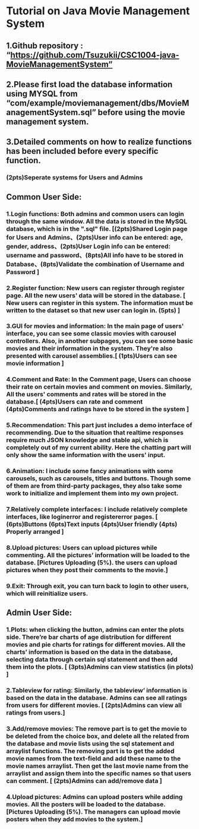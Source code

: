 # Tutorial on Java Movie Management System
## 1.Github repository : “https://github.com/Tsuzukii/CSC1004-java-MovieManagementSystem”
## 2.Please first load the database information using MYSQL from “com/example/moviemanagement/dbs/MovieManagementSystem.sql” before using the movie management system.
## 3.Detailed comments on how to realize functions has been included before every specific function.

### (2pts)Seperate systems for Users and Admins
## Common User Side:
### 1.Login functions: Both admins and common users can login through the same window. All the data is stored in the MySQL database, which is in the ".sql" file. [(2pts)Shared Login page for Users and Admins、(2pts)User info can be entered: age, gender, address、(2pts)User Login info can be entered: username and password、(8pts)All info have to be stored in Database、(8pts)Validate the combination of Username and Password ]
### 2.Register function: New users can register through register page. All the new users' data will be stored in the database. [ New users can register in this system. The information must be written to the dataset so that new user can login in. (5pts) ]
### 3.GUI for movies and information: In the main page of users' interface, you can see some classic movies with carousel controllers. Also, in another subpages, you can see some basic movies and their information in the system. They're also presented with carousel assemblies.[ (1pts)Users can see movie information ]
### 4.Comment and Rate: In the Comment page, Users can choose their rate on certain movies and comment on movies. Similarly, All the users' comments and rates will be stored in the database.[ (4pts)Users can rate and comment (4pts)Comments and ratings have to be stored in the system ]
### 5.Recommendation: This part just includes a demo interface of recommending. Due to the situation that realtime responses require much JSON knowledge and stable api, which is completely out of my current ability. Here the chatting part will only show the same information with the users' input.
### 6.Animation: I include some fancy animations with some carousels, such as carousels, titles and buttons. Though some of them are from third-party packages, they also take some work to initialize and implement them into my own project.
### 7.Relatively complete interfaces: I include relatively complete interfaces, like loginerror and registererror pages. [ (6pts)Buttons (6pts)Text inputs (4pts)User friendly (4pts) Properly arranged ]
### 8.Upload pictures: Users can upload pictures while commenting. All the pictures’ information will be loaded to the database. [Pictures Uploading (5%). the users can upload pictures when they post their comments to the movie.]
### 9.Exit: Through exit, you can turn back to login to other users, which will reinitialize users.

## Admin User Side:
### 1.Plots: when clicking the button, admins can enter the plots side. There’re bar charts of age distribution for different movies and pie charts for ratings for different movies. All the charts’ information is based on the data in the database, selecting data through certain sql statement and then add them into the plots. [ (3pts)Admins can view statistics (in plots) ]
### 2.Tableview for rating: Similarly, the tableview’ information is based on the data in the database. Admins can see all ratings from users for different movies. [ (2pts)Admins can view all ratings from users.]
### 3.Add/remove movies: The remove part is to get the movie to be deleted from the choice box, and delete all the related from the database and movie lists using the sql statement and arraylist functions. The removing part is to get the added movie names from the text-field and add these name to the movie names arraylist. Then get the last movie name from the arraylist and assign them into the specific names so that users can comment. [ (2pts)Admins can add/remove data ]
### 4.Upload pictures: Admins can upload posters while adding movies. All the posters will be loaded to the database. [Pictures Uploading (5%). The managers can upload movie posters when they add movies to the system.]


